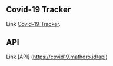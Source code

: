 ## Covid-19 Tracker

Link [Covid-19 Tracker](https://covid-19-tracker-reactjs.herokuapp.com).

## API
Link [API] (https://covid19.mathdro.id/api)
